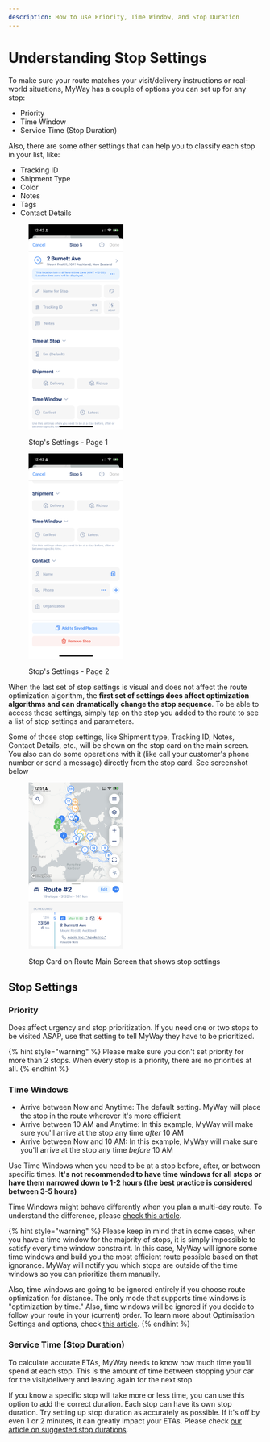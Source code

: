```yaml
---
description: How to use Priority, Time Window, and Stop Duration
---
```


# Understanding Stop Settings

To make sure your route matches your visit/delivery instructions or real-world situations, MyWay has a couple of options you can set up for any stop:

* Priority
* Time Window
* Service Time (Stop Duration)

Also, there are some other settings that can help you to classify each stop in your list, like:

* Tracking ID
* Shipment Type
* Color
* Notes
* Tags
* Contact Details

<div>

<figure><img src="../.gitbook/assets/127AE393-2900-4A46-A2A1-7DCF4CB62EF4.PNG" alt="" width="188"><figcaption><p>Stop's Settings - Page 1</p></figcaption></figure>

 

<figure><img src="../.gitbook/assets/AAE99062-3D8A-4252-8E04-C90C058260CD.PNG" alt="" width="188"><figcaption><p>Stop's Settings - Page 2</p></figcaption></figure>

</div>

When the last set of stop settings is visual and does not affect the route optimization algorithm, the **first set of settings does affect optimization algorithms and can dramatically change the stop sequence**. To be able to access those settings, simply tap on the stop you added to the route to see a list of stop settings and parameters.

Some of those stop settings, like Shipment type, Tracking ID, Notes, Contact Details, etc., will be shown on the stop card on the main screen. You also can do some operations with it (like call your customer's phone number or send a message) directly from the stop card. See screenshot below

<figure><img src="../.gitbook/assets/IMG_5C796BEA3017-1.jpeg" alt="" width="188"><figcaption><p>Stop Card on Route Main Screen that shows stop settings</p></figcaption></figure>

## Stop Settings

### Priority

Does affect urgency and stop prioritization. If you need one or two stops to be visited ASAP, use that setting to tell MyWay they have to be prioritized.&#x20;

{% hint style="warning" %}
Please make sure you don't set priority for more than 2 stops. When every stop is a priority, there are no priorities at all.
{% endhint %}

### Time Windows <a href="#time-windows" id="time-windows"></a>

* Arrive between Now and Anytime: The default setting. MyWay will place the stop in the route wherever it's more efficient
* Arrive between 10 AM and Anytime: In this example, MyWay will make sure you'll arrive at the stop any time _after_ 10 AM
* Arrive between Now and 10 AM: In this example, MyWay will make sure you'll arrive at the stop any time _before_ 10 AM

Use Time Windows when you need to be at a stop before, after, or between specific times. **It's not recommended to have time windows for all stops or have them narrowed down to 1-2 hours (the best practice is considered between 3-5 hours)**

Time Windows might behave differently when you plan a multi-day route. To understand the difference, please [check this article](planning-multi-day-routes.md#time-windows).

{% hint style="warning" %}
Please keep in mind that in some cases, when you have a time window for the majority of stops, it is simply impossible to satisfy every time window constraint. In this case, MyWay will ignore some time windows and build you the most efficient route possible based on that ignorance. MyWay will notify you which stops are outside of the time windows so you can prioritize them manually.

Also, time windows are going to be ignored entirely if you choose route optimization for distance. The only mode that supports time windows is "optimization by time." Also, time windows will be ignored if you decide to follow your route in your (current) order. To learn more about Optimisation Settings and options, check [this article](understand-optimisation-settings.md).
{% endhint %}

### Service Time (Stop Duration)

To calculate accurate ETAs, MyWay needs to know how much time you'll spend at each stop. This is the amount of time between stopping your car for the visit/delivery and leaving again for the next stop.

If you know a specific stop will take more or less time, you can use this option to add the correct duration. Each stop can have its own stop duration. Try setting up stop duration as accurately as possible. If it's off by even 1 or 2 minutes, it can greatly impact your ETAs. Please check [our article on suggested stop durations](../faq/what-service-time-should-you-choose.md).
